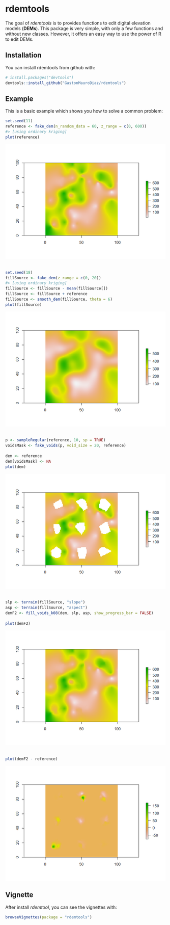 
<!-- README.md is generated from README.Rmd. Please edit that file -->
rdemtools
=========

The goal of *rdemtools* is to provides functions to edit digital elevation models (**DEMs**). This package is very simple, with only a few functions and without new classes. However, it offers an easy way to use the power of R to edit DEMs.

Installation
------------

You can install rdemtools from github with:

``` r
# install.packages("devtools")
devtools::install_github("GastonMauroDiaz/rdemtools")
```

Example
-------

This is a basic example which shows you how to solve a common problem:

``` r
set.seed(11)
reference <- fake_dem(n_random_data = 60, z_range = c(0, 600))
#> [using ordinary kriging]
plot(reference)
```

![](README-example-1.png)

``` r

set.seed(18)
fillSource <- fake_dem(z_range = c(0, 20))
#> [using ordinary kriging]
fillSource <- fillSource - mean(fillSource[])
fillSource <- fillSource + reference
fillSource <- smooth_dem(fillSource, theta = 6)
plot(fillSource)
```

![](README-example-2.png)

``` r

p <- sampleRegular(reference, 10, sp = TRUE)
voidsMask <- fake_voids(p, void_size = 20, reference)

dem <- reference
dem[voidsMask] <- NA
plot(dem)
```

![](README-example-3.png)

``` r

slp <- terrain(fillSource, "slope")
asp <- terrain(fillSource, "aspect")
demF2 <- fill_voids_k08(dem, slp, asp, show_progress_bar = FALSE)

plot(demF2)
```

![](README-example-4.png)

``` r

plot(demF2 - reference)
```

![](README-example-5.png)

Vignette
--------

After install *rdemtool*, you can see the vignettes with:

``` r
browseVignettes(package = "rdemtools")
```
